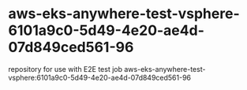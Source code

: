 # aws-eks-anywhere-test-vsphere-6101a9c0-5d49-4e20-ae4d-07d849ced561-96
repository for use with E2E test job aws-eks-anywhere-test-vsphere:6101a9c0-5d49-4e20-ae4d-07d849ced561-96
